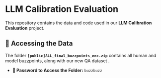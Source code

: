 # LLM Calibration Evaluation 

This repository contains the data and code used in our **LLM Calibration Evaluation** project.

## 📂 Accessing the Data

The folder **`[public]ALL_final_buzzpoints_enc.zip`** contains all human and model buzzpoints, along with our new QA dataset .

- **🔑 Password to Access the Folder:** `buzzbuzz`
